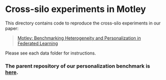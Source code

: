 # Cross-silo experiments in Motley

This directory contains code to reproduce the cross-silo experiments in our paper:

> [Motley: Benchmarking Heterogeneity and Personalization in Federated Learning]()


Please see each data folder for instructions.

### The parent repository of our personalization benchmark is [here](https://github.com/google-research/federated/tree/master/personalization_benchmark).


